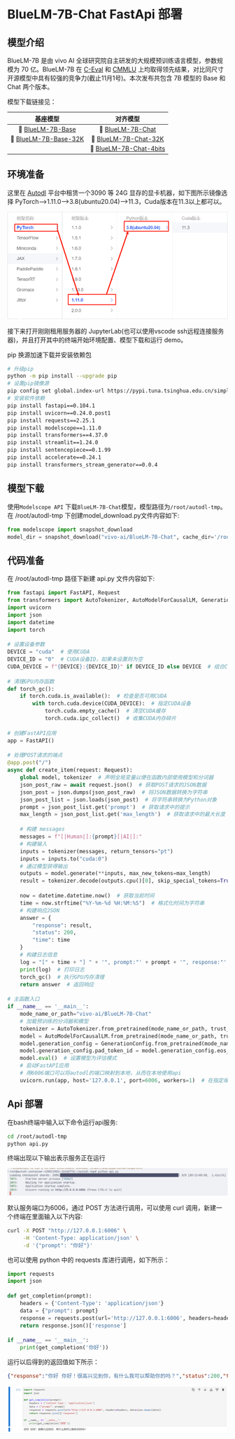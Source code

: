 # BlueLM-7B-Chat FastApi 部署

## 模型介绍

BlueLM-7B 是由 vivo AI 全球研究院自主研发的大规模预训练语言模型，参数规模为 70 亿。BlueLM-7B 在 [C-Eval](https://cevalbenchmark.com/index.html) 和 [CMMLU](https://github.com/haonan-li/CMMLU) 上均取得领先结果，对比同尺寸开源模型中具有较强的竞争力(截止11月1号)。本次发布共包含 7B 模型的 Base 和 Chat 两个版本。

模型下载链接见：

|                           基座模型                           |                           对齐模型                           |
| :----------------------------------------------------------: | :----------------------------------------------------------: |
| 🤗 [BlueLM-7B-Base](https://huggingface.co/vivo-ai/BlueLM-7B-Base) | 🤗 [BlueLM-7B-Chat](https://huggingface.co/vivo-ai/BlueLM-7B-Chat) |
| 🤗 [BlueLM-7B-Base-32K](https://huggingface.co/vivo-ai/BlueLM-7B-Base-32K) | 🤗 [BlueLM-7B-Chat-32K](https://huggingface.co/vivo-ai/BlueLM-7B-Chat-32K) |
|                                                              | 🤗 [BlueLM-7B-Chat-4bits](https://huggingface.co/vivo-ai/BlueLM-7B-Chat-4bits) |

## 环境准备

这里在 [Autodl](https://www.autodl.com/) 平台中租赁一个3090 等 24G 显存的显卡机器，如下图所示镜像选择 PyTorch-->1.11.0-->3.8(ubuntu20.04)-->11.3，Cuda版本在11.3以上都可以。

![image-20240319162858866](.\images\202403191628941.png)

接下来打开刚刚租用服务器的 JupyterLab(也可以使用vscode ssh远程连接服务器)，并且打开其中的终端开始环境配置、模型下载和运行 demo。

pip 换源加速下载并安装依赖包

```bash
# 升级pip
python -m pip install --upgrade pip
# 设置pip镜像源
pip config set global.index-url https://pypi.tuna.tsinghua.edu.cn/simple
# 安装软件依赖
pip install fastapi==0.104.1
pip install uvicorn==0.24.0.post1
pip install requests==2.25.1
pip install modelscope==1.11.0
pip install transformers==4.37.0
pip install streamlit==1.24.0
pip install sentencepiece==0.1.99
pip install accelerate==0.24.1
pip install transformers_stream_generator==0.0.4
```

## 模型下载

使用`Modelscope API` 下载`BlueLM-7B-Chat`模型，模型路径为`/root/autodl-tmp`。在 /root/autodl-tmp 下创建model_download.py文件内容如下: 

```python
from modelscope import snapshot_download
model_dir = snapshot_download("vivo-ai/BlueLM-7B-Chat", cache_dir='/root/autodl-tmp', revision="master")
```

## 代码准备

在 /root/autodl-tmp 路径下新建 api.py 文件内容如下: 

```python
from fastapi import FastAPI, Request
from transformers import AutoTokenizer, AutoModelForCausalLM, GenerationConfig
import uvicorn
import json
import datetime
import torch

# 设置设备参数
DEVICE = "cuda"  # 使用CUDA
DEVICE_ID = "0"  # CUDA设备ID，如果未设置则为空
CUDA_DEVICE = f"{DEVICE}:{DEVICE_ID}" if DEVICE_ID else DEVICE  # 组合CUDA设备信息

# 清理GPU内存函数
def torch_gc():
    if torch.cuda.is_available():  # 检查是否可用CUDA
        with torch.cuda.device(CUDA_DEVICE):  # 指定CUDA设备
            torch.cuda.empty_cache()  # 清空CUDA缓存
            torch.cuda.ipc_collect()  # 收集CUDA内存碎片

# 创建FastAPI应用
app = FastAPI()

# 处理POST请求的端点
@app.post("/")
async def create_item(request: Request):
    global model, tokenizer  # 声明全局变量以便在函数内部使用模型和分词器
    json_post_raw = await request.json()  # 获取POST请求的JSON数据
    json_post = json.dumps(json_post_raw)  # 将JSON数据转换为字符串
    json_post_list = json.loads(json_post)  # 将字符串转换为Python对象
    prompt = json_post_list.get('prompt')  # 获取请求中的提示
    max_length = json_post_list.get('max_length')  # 获取请求中的最大长度
    
    # 构建 messages      
    messages = f"[|Human|]:{prompt}[|AI|]:"
    # 构建输入 
    inputs = tokenizer(messages, return_tensors="pt")
    inputs = inputs.to("cuda:0")
    # 通过模型获得输出
    outputs = model.generate(**inputs, max_new_tokens=max_length)
    result = tokenizer.decode(outputs.cpu()[0], skip_special_tokens=True)
    
    now = datetime.datetime.now()  # 获取当前时间
    time = now.strftime("%Y-%m-%d %H:%M:%S")  # 格式化时间为字符串
    # 构建响应JSON
    answer = {
        "response": result,
        "status": 200,
        "time": time
    }
    # 构建日志信息
    log = "[" + time + "] " + '", prompt:"' + prompt + '", response:"' + repr(result) + '"'
    print(log)  # 打印日志
    torch_gc()  # 执行GPU内存清理
    return answer  # 返回响应

# 主函数入口
if __name__ == '__main__':
    mode_name_or_path="vivo-ai/BlueLM-7B-Chat"
    # 加载预训练的分词器和模型
    tokenizer = AutoTokenizer.from_pretrained(mode_name_or_path, trust_remote_code=True)
    model = AutoModelForCausalLM.from_pretrained(mode_name_or_path, trust_remote_code=True,torch_dtype=torch.bfloat16,  device_map="auto")
    model.generation_config = GenerationConfig.from_pretrained(mode_name_or_path)
    model.generation_config.pad_token_id = model.generation_config.eos_token_id
    model.eval()  # 设置模型为评估模式
    # 启动FastAPI应用
    # 用6006端口可以将autodl的端口映射到本地，从而在本地使用api
    uvicorn.run(app, host='127.0.0.1', port=6006, workers=1)  # 在指定端口和主机上启动应用
```

## Api 部署

在bash终端中输入以下命令运行api服务: 

```bash
cd /root/autodl-tmp
python api.py
```

终端出现以下输出表示服务正在运行

![image-20240319181346315](.\images\202403191813385.png)

默认服务端口为6006，通过 POST 方法进行调用，可以使用 curl 调用，新建一个终端在里面输入以下内容: 

```bash
curl -X POST "http://127.0.0.1:6006" \
     -H 'Content-Type: application/json' \
     -d '{"prompt": "你好"}'
```

也可以使用 python 中的 requests 库进行调用，如下所示：

```python
import requests
import json

def get_completion(prompt):
    headers = {'Content-Type': 'application/json'}
    data = {"prompt": prompt}
    response = requests.post(url='http://127.0.0.1:6006', headers=headers, data=json.dumps(data))
    return response.json()['response']

if __name__ == '__main__':
    print(get_completion('你好'))
```

运行以后得到的返回值如下所示：

```json
{"response":"你好 你好！很高兴见到你，有什么我可以帮助你的吗？","status":200,"time":"2024-03-20 12:09:29"}
```

![image-20240320121025609](.\images\202403201210690.png)